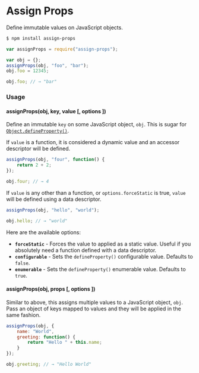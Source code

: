 # Assign Props

Define immutable values on JavaScript objects.

```sh
$ npm install assign-props
```

```js
var assignProps = require("assign-props");

var obj = {};
assignProps(obj, "foo", "bar");
obj.foo = 12345;

obj.foo; // → "bar"
```

### Usage

#### assignProps(obj, key, value [, options ])

Define an immutable `key` on some JavaScript object, `obj`. This is sugar for [`Object.defineProperty()`](https://developer.mozilla.org/en-US/docs/Web/JavaScript/Reference/Global_Objects/Object/defineProperty).

If `value` is a function, it is considered a dynamic value and an accessor descriptor will be defined.

```js
assignProps(obj, "four", function() {
    return 2 + 2;
});

obj.four; // → 4
```

If `value` is any other than a function, or `options.forceStatic` is true, `value` will be defined using a data descriptor.

```js
assignProps(obj, "hello", "world");

obj.hello; // → "world"
```

Here are the available options:

- __`forceStatic`__ - Forces the value to applied as a static value. Useful if you absolutely need a function defined with a data descriptor.
- __`configurable`__ - Sets the `defineProperty()` configurable value. Defaults to `false`.
- __`enumerable`__ - Sets the `defineProperty()` enumerable value. Defaults to `true`.

#### assignProps(obj, props [, options ])

Similar to above, this assigns multiple values to a JavaScript object, `obj`. Pass an object of keys mapped to values and they will be applied in the same fashion.

```js
assignProps(obj, {
	name: "World",
	greeting: function() {
		return "Hello " + this.name;
	}
});

obj.greeting; // → "Hello World"
```
